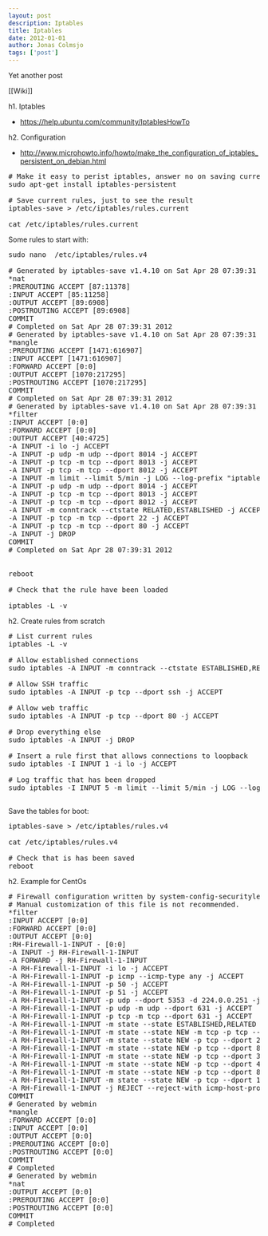 ```yaml
---
layout: post
description: Iptables
title: Iptables
date: 2012-01-01
author: Jonas Colmsjo
tags: ['post']
---
```


Yet another post





[[Wiki]]

h1. Iptables


* https://help.ubuntu.com/community/IptablesHowTo

h2. Configuration


* http://www.microhowto.info/howto/make_the_configuration_of_iptables_persistent_on_debian.html

<pre>
# Make it easy to perist iptables, answer no on saving current iptables
sudo apt-get install iptables-persistent

# Save current rules, just to see the result
iptables-save > /etc/iptables/rules.current

cat /etc/iptables/rules.current
</pre>

Some rules to start with:
<pre>
sudo nano  /etc/iptables/rules.v4

# Generated by iptables-save v1.4.10 on Sat Apr 28 07:39:31 2012
*nat
:PREROUTING ACCEPT [87:11378]
:INPUT ACCEPT [85:11258]
:OUTPUT ACCEPT [89:6908]
:POSTROUTING ACCEPT [89:6908]
COMMIT
# Completed on Sat Apr 28 07:39:31 2012
# Generated by iptables-save v1.4.10 on Sat Apr 28 07:39:31 2012
*mangle
:PREROUTING ACCEPT [1471:616907]
:INPUT ACCEPT [1471:616907]
:FORWARD ACCEPT [0:0]
:OUTPUT ACCEPT [1070:217295]
:POSTROUTING ACCEPT [1070:217295]
COMMIT
# Completed on Sat Apr 28 07:39:31 2012
# Generated by iptables-save v1.4.10 on Sat Apr 28 07:39:31 2012
*filter
:INPUT ACCEPT [0:0]
:FORWARD ACCEPT [0:0]
:OUTPUT ACCEPT [40:4725]
-A INPUT -i lo -j ACCEPT 
-A INPUT -p udp -m udp --dport 8014 -j ACCEPT 
-A INPUT -p tcp -m tcp --dport 8013 -j ACCEPT 
-A INPUT -p tcp -m tcp --dport 8012 -j ACCEPT 
-A INPUT -m limit --limit 5/min -j LOG --log-prefix "iptables denied: " --log-level 7 
-A INPUT -p udp -m udp --dport 8014 -j ACCEPT 
-A INPUT -p tcp -m tcp --dport 8013 -j ACCEPT 
-A INPUT -p tcp -m tcp --dport 8012 -j ACCEPT 
-A INPUT -m conntrack --ctstate RELATED,ESTABLISHED -j ACCEPT 
-A INPUT -p tcp -m tcp --dport 22 -j ACCEPT 
-A INPUT -p tcp -m tcp --dport 80 -j ACCEPT 
-A INPUT -j DROP 
COMMIT
# Completed on Sat Apr 28 07:39:31 2012


reboot

# Check that the rule have been loaded

iptables -L -v
</pre>


h2. Create rules from scratch

<pre>
# List current rules
iptables -L -v

# Allow established connections
sudo iptables -A INPUT -m conntrack --ctstate ESTABLISHED,RELATED -j ACCEPT

# Allow SSH traffic
sudo iptables -A INPUT -p tcp --dport ssh -j ACCEPT

# Allow web traffic
sudo iptables -A INPUT -p tcp --dport 80 -j ACCEPT

# Drop everything else
sudo iptables -A INPUT -j DROP

# Insert a rule first that allows connections to loopback
sudo iptables -I INPUT 1 -i lo -j ACCEPT

# Log traffic that has been dropped
sudo iptables -I INPUT 5 -m limit --limit 5/min -j LOG --log-prefix "iptables denied: " --log-level 7

</pre>


Save the tables for boot:
<pre>
iptables-save > /etc/iptables/rules.v4

cat /etc/iptables/rules.v4

# Check that is has been saved
reboot
</pre>

h2. Example for CentOs

<pre>
# Firewall configuration written by system-config-securitylevel
# Manual customization of this file is not recommended.
*filter
:INPUT ACCEPT [0:0]
:FORWARD ACCEPT [0:0]
:OUTPUT ACCEPT [0:0]
:RH-Firewall-1-INPUT - [0:0]
-A INPUT -j RH-Firewall-1-INPUT
-A FORWARD -j RH-Firewall-1-INPUT
-A RH-Firewall-1-INPUT -i lo -j ACCEPT
-A RH-Firewall-1-INPUT -p icmp --icmp-type any -j ACCEPT
-A RH-Firewall-1-INPUT -p 50 -j ACCEPT
-A RH-Firewall-1-INPUT -p 51 -j ACCEPT
-A RH-Firewall-1-INPUT -p udp --dport 5353 -d 224.0.0.251 -j ACCEPT
-A RH-Firewall-1-INPUT -p udp -m udp --dport 631 -j ACCEPT
-A RH-Firewall-1-INPUT -p tcp -m tcp --dport 631 -j ACCEPT
-A RH-Firewall-1-INPUT -m state --state ESTABLISHED,RELATED -j ACCEPT
-A RH-Firewall-1-INPUT -m state --state NEW -m tcp -p tcp --dport 22 -j ACCEPT
-A RH-Firewall-1-INPUT -m state --state NEW -p tcp --dport 25 -j ACCEPT
-A RH-Firewall-1-INPUT -m state --state NEW -p tcp --dport 81 -j ACCEPT
-A RH-Firewall-1-INPUT -m state --state NEW -p tcp --dport 389 -j ACCEPT
-A RH-Firewall-1-INPUT -m state --state NEW -p tcp --dport 443 -j ACCEPT
-A RH-Firewall-1-INPUT -m state --state NEW -p tcp --dport 8000 -j ACCEPT
-A RH-Firewall-1-INPUT -m state --state NEW -p tcp --dport 10000 -j ACCEPT
-A RH-Firewall-1-INPUT -j REJECT --reject-with icmp-host-prohibited
COMMIT
# Generated by webmin
*mangle
:FORWARD ACCEPT [0:0]
:INPUT ACCEPT [0:0]
:OUTPUT ACCEPT [0:0]
:PREROUTING ACCEPT [0:0]
:POSTROUTING ACCEPT [0:0]
COMMIT
# Completed
# Generated by webmin
*nat
:OUTPUT ACCEPT [0:0]
:PREROUTING ACCEPT [0:0]
:POSTROUTING ACCEPT [0:0]
COMMIT
# Completed



</pre>
